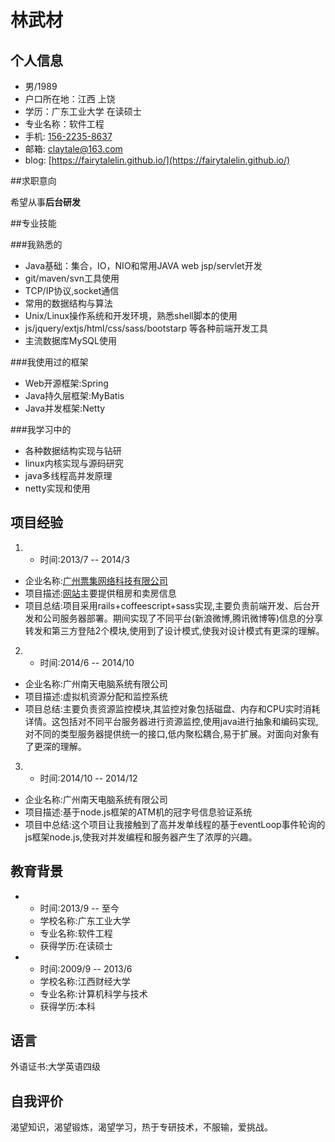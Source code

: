 林武材
=============
个人信息
-----------
- 男/1989
- 户口所在地：江西 上饶
- 学历：广东工业大学 在读硕士
- 专业名称：软件工程
- 手机: [156-2235-8637](tel://610-590-4484)
- 邮箱: <claytale@163.com>
- blog: [https://fairytalelin.github.io/](https://fairytalelin.github.io/)

##求职意向

希望从事**后台研发**

##专业技能

###我熟悉的
- Java基础：集合，IO，NIO和常用JAVA web jsp/servlet开发
- git/maven/svn工具使用
- TCP/IP协议,socket通信
- 常用的数据结构与算法
- Unix/Linux操作系统和开发环境，熟悉shell脚本的使用
- js/jquery/extjs/html/css/sass/bootstarp 等各种前端开发工具
- 主流数据库MySQL使用

###我使用过的框架
- Web开源框架:Spring
- Java持久层框架:MyBatis
- Java并发框架:Netty

###我学习中的
- 各种数据结构实现与钻研
- linux内核实现与源码研究
- java多线程高并发原理
- netty实现和使用

项目经验
-----------
1. - 时间:2013/7 -- 2014/3
  - 企业名称:[广州票集网络科技有限公司](https://www.cityspade.com/)
  - 项目描述:[网站](https://www.cityspade.com/)主要提供租房和卖房信息
  - 项目总结:项目采用rails+coffeescript+sass实现,主要负责前端开发、后台开发和公司服务器部署。期间实现了不同平台(新浪微博,腾讯微博等)信息的分享转发和第三方登陆2个模块,使用到了设计模式,使我对设计模式有更深的理解。

2. - 时间:2014/6 -- 2014/10
  - 企业名称:广州南天电脑系统有限公司
  - 项目描述:虚拟机资源分配和监控系统
  - 项目总结:主要负责资源监控模块,其监控对象包括磁盘、内存和CPU实时消耗详情。这包括对不同平台服务器进行资源监控,使用java进行抽象和编码实现,对不同的类型服务器提供统一的接口,低内聚松耦合,易于扩展。对面向对象有了更深的理解。

3.  - 时间:2014/10 -- 2014/12
  - 企业名称:广州南天电脑系统有限公司
  - 项目描述:基于node.js框架的ATM机的冠字号信息验证系统
  - 项目中总结:这个项目让我接触到了高并发单线程的基于eventLoop事件轮询的js框架node.js,使我对并发编程和服务器产生了浓厚的兴趣。

教育背景
-----------
* 
  - 时间:2013/9 -- 至今
  - 学校名称:广东工业大学
  - 专业名称:软件工程
  - 获得学历:在读硕士
* 
  - 时间:2009/9 -- 2013/6
  - 学校名称:江西财经大学
  - 专业名称:计算机科学与技术
  - 获得学历:本科

语言
-----------
外语证书:大学英语四级

自我评价
-----------
渴望知识，渴望锻炼，渴望学习，热于专研技术，不服输，爱挑战。


